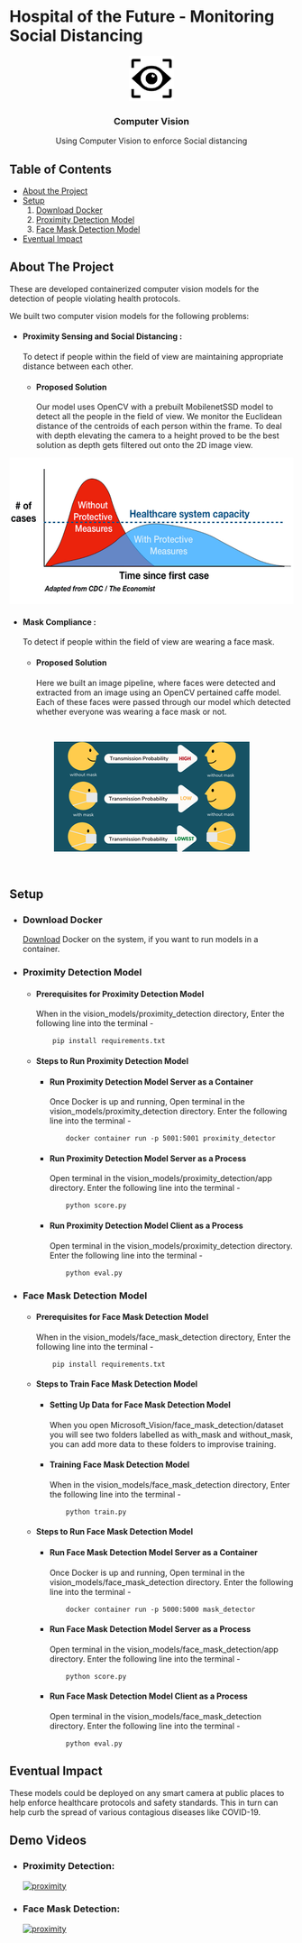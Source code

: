 # Hospital of the Future - Monitoring Social Distancing 

<p align="center">
    <img src="Images/logo.png" alt="Logo" width="80" height="80">

  <h3 align="center">Computer Vision</h3>

  <p align="center">
    Using Computer Vision to enforce Social distancing
  </p>
</p>

<!-- TABLE OF CONTENTS -->
## Table of Contents

* [About the Project](#about-the-project)
* [Setup](#setup)
  1. [Download Docker](#download-docker)
  2. [Proximity Detection Model](#proximity-detection-model)
    <!-- * [Prerequisites for Proximity Detection Model](#prerequisites-for-proximity-detection-model)
    * [Steps to Run Proximity Detection Model](#steps-to-run-proximity-detection-model)
        * [Run Proximity Detection Model Server as a Container](#run-proximity-detection-model-server-as-a-container)
        * [Run Proximity Detection Model Server as a Process](#run-proximity-detection-model-server-as-a-process)
        * [Run Proximity Detection Model Client as a Process](#run-proximity-detection-model-client-as-a-process) -->
  3. [Face Mask Detection Model](#face-mask-detection-model)
    <!-- * [Prerequisites for Face Mask Detection Model](#prerequisites-for-face-mask-detection-model)
    * [Steps to Train Face Mask Detection Model](#steps-to-train-face-mask-detection-model)
        * [Setting Up Data for Face Mask Detection Model](#setting-up-data-for-face-mask-detection-model)
        * [Training Face Mask Detection Model](#training-face-mask-detection-model)
    * [Steps to Run Face Mask Detection Model](#steps-to-run-face-mask-detection-model)
        * [Run Face Mask Detection Model Server as a Container](#run-face-mask-detection-model-server-as-a-container)
        * [Run Face Mask Detection Model Server as a Process](#run-face-mask-detection-model-server-as-a-process)
        * [Run Face Mask Detection Model Client as a Process](#run-face-mask-detection-model-client-as-a-process) -->
* [Eventual Impact](#eventual-impact)

## About The Project
These are developed containerized computer vision models for the detection of people violating health protocols.

We built two computer vision models for the following problems:	
* #### Proximity Sensing and Social Distancing :
    To detect if people within the field of view are maintaining appropriate distance between each other.
    * #### Proposed Solution
        Our model uses OpenCV with a prebuilt MobilenetSSD model to detect all the people in the field of view.
        We monitor the Euclidean distance of the centroids of each person within the frame.
        To deal with depth elevating the camera to a height proved to be the best solution as depth gets filtered out onto the 2D image view.

<p align="center">
    <img src="Images/social_distancing.jpg" width="600" height="260">
</p>

* #### Mask Compliance :
    To detect if people within the field of view are wearing a face mask.
    * #### Proposed Solution
        Here we built an image pipeline, where faces were detected and extracted from an image using an OpenCV pertained caffe model. Each of these faces were passed through our model which detected whether everyone was wearing a face mask or not.

<br>
<p align="center">
    <img src="Images/face_mask.png" width="347" height="195">
</p>
<br>

<!-- GETTING STARTED -->
## Setup
* ### Download Docker
    [Download](https://www.docker.com/products/docker-desktop) Docker on the system, if you want to run models in a container.

* ### Proximity Detection Model
    * #### Prerequisites for Proximity Detection Model
        When in the vision_models/proximity_detection directory,
        Enter the following line into the terminal -
        ```
            pip install requirements.txt
        ```
    * #### Steps to Run Proximity Detection Model
        * #### Run Proximity Detection Model Server as a Container
            Once Docker is up and running,
            Open terminal in the vision_models/proximity_detection directory.
            Enter the following line into the terminal -
            ```
                docker container run -p 5001:5001 proximity_detector
            ```
        * #### Run Proximity Detection Model Server as a Process
            Open terminal in the vision_models/proximity_detection/app directory.
            Enter the following line into the terminal -
            ```
                python score.py
            ```
        * #### Run Proximity Detection Model Client as a Process
            Open terminal in the vision_models/proximity_detection directory.
            Enter the following line into the terminal -
            ```
                python eval.py
            ```

* ### Face Mask Detection Model
    * #### Prerequisites for Face Mask Detection Model
        When in the vision_models/face_mask_detection directory,
        Enter the following line into the terminal -
        ```
            pip install requirements.txt
        ```
    * #### Steps to Train Face Mask Detection Model
        * #### Setting Up Data for Face Mask Detection Model
            When you open Microsoft_Vision/face_mask_detection/dataset
            you will see two folders labelled as with_mask and without_mask,
            you can add more data to these folders to improvise training.
        * #### Training Face Mask Detection Model
            When in the vision_models/face_mask_detection directory,
            Enter the following line into the terminal -
            ```
                python train.py
            ```
    * #### Steps to Run Face Mask Detection Model
        * #### Run Face Mask Detection Model Server as a Container
            Once Docker is up and running,
            Open terminal in the vision_models/face_mask_detection directory.
            Enter the following line into the terminal -
            ```
                docker container run -p 5000:5000 mask_detector
            ```
        * #### Run Face Mask Detection Model Server as a Process
            Open terminal in the vision_models/face_mask_detection/app directory.
            Enter the following line into the terminal -
            ```
                python score.py
            ```
        * #### Run Face Mask Detection Model Client as a Process
            Open terminal in the vision_models/face_mask_detection directory.
            Enter the following line into the terminal -
            ```
                python eval.py
            ```

## Eventual Impact

These models could be deployed on any smart camera at public places to help enforce healthcare protocols and safety standards. This in turn can help curb the spread of various contagious diseases like COVID-19.


## Demo Videos
* ### Proximity Detection:
    [![proximity](http://img.youtube.com/vi/Tiz2aNBoUJI/0.jpg)](https://youtu.be/Tiz2aNBoUJI) 
* ### Face Mask Detection:
    [![proximity](https://img.youtube.com/vi/eO2n-YhcejI/0.jpg)](https://youtu.be/eO2n-YhcejI) 

<!-- https://www.google.com/url?sa=i&url=https%3A%2F%2Fhackernoon.com%2Fthe-interface-becomes-everything-19e9c27d525c&psig=AOvVaw2bsu5ioBfUURNeA6ZBnw3r&ust=1600888788709000&source=images&cd=vfe&ved=0CAMQjB1qFwoTCJiS58y9_esCFQAAAAAdAAAAABAD -->